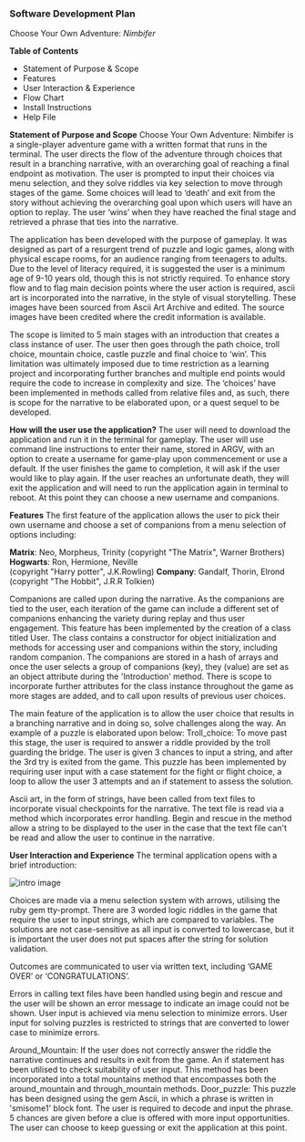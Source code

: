 ### Software Development Plan
Choose Your Own Adventure: *Nimbifer*

**Table of Contents**
- Statement of Purpose & Scope
- Features
- User Interaction & Experience 
- Flow Chart
- Install Instructions 
- Help File 

**Statement of Purpose and Scope** 
Choose Your Own Adventure: Nimbifer is a single-player adventure game with a written format that runs in the terminal. The user directs the flow of the adventure through choices that result in a branching narrative, with an overarching goal of reaching a final endpoint as motivation. The user is prompted to input their choices via menu selection, and they solve riddles via key selection to move through stages of the game. Some choices will lead to ‘death’ and exit from the story without achieving the overarching goal upon which users will have an option to replay. The user ‘wins’ when they have reached the final stage and retrieved a phrase that ties into the narrative. 

The application has been developed with the purpose of gameplay. It was designed as part of a resurgent trend of puzzle and logic games, along with physical escape rooms, for an audience ranging from teenagers to adults. Due to the level of literacy required, it is suggested the user is a minimum age of 9-10 years old, though this is not strictly required. To enhance story flow and to flag main decision points where the user action is required, ascii art is incorporated into the narrative, in the style of visual storytelling. These images have been sourced from Ascii Art Archive and edited. The source images have been credited where the credit information is available.  

The scope is limited to 5 main stages with an introduction that creates a class instance of user. The user then goes through the path choice, troll choice, mountain choice, castle puzzle and final choice to ‘win’. This limitation was ultimately imposed due to time restriction as a learning project and incorporating further branches and multiple end points would require the code to increase in complexity and size. The ‘choices’ have been implemented in methods called from relative files and, as such, there is scope for the narrative to be elaborated upon, or a quest sequel to be developed. 

**How will the user use the application?**
The user will need to download the application and run it in the terminal for gameplay. The user will use command line instructions to enter their name, stored in ARGV, with an option to create a username for game-play upon commencement or use a default. If the user finishes the game to completion, it will ask if the user would like to play again. If the user reaches an unfortunate death, they will exit the application and will need to run the application again in terminal to reboot. At this point they can choose a new username and companions. 

**Features** 
The first feature of the application allows the user to pick their own username and choose a set of companions from a menu selection of options including: 

**Matrix**: Neo, Morpheus, Trinity
(copyright "The Matrix", Warner Brothers)
**Hogwarts**: Ron, Hermione, Neville                  
(copyright "Harry potter", J.K.Rowling)
**Company**: Gandalf, Thorin, Elrond                  
(copyright "The Hobbit", J.R.R Tolkien)

Companions are called upon during the narrative. As the companions are tied to the user, each iteration of the game can include a different set of companions enhancing the variety during replay and thus user engagement. This feature has been implemented by the creation of a class titled User. The class contains a constructor for object initialization and methods for accessing user and companions within the story, including random companion. The companions are stored in a hash of arrays and once the user selects a group of companions (key), they (value) are set as an object attribute during the 'Introduction' method. There is scope to incorporate further attributes for the class instance throughout the game as more stages are added, and to call upon results of previous user choices. 

The main feature of the application is to allow the user choice that results in a branching narrative and in doing so, solve challenges along the way. An example of a puzzle is elaborated upon below:
Troll_choice: To move past this stage, the user is required to answer a riddle provided by the troll guarding the bridge. The user is given 3 chances to input a string, and after the 3rd try is exited from the game. This puzzle has been implemented by requiring user input with a case statement for the fight or flight choice, a loop to allow the user 3 attempts and an if statement to assess the solution.

Ascii art, in the form of strings, have been called from text files to incorporate visual checkpoints for the narrative. The text file is read via a method which incorporates error handling. Begin and rescue in the method allow a string to be displayed to the user in the case that the text file can't be read and allow the user to continue in the narrative.

**User Interaction and Experience**
The terminal application opens with a brief introduction: 

![intro image]()


Choices are made via a menu selection system with arrows, utilising the ruby gem tty-prompt. There are 3 worded logic riddles in the game that require the user to input strings, which are compared to variables. The solutions are not case-sensitive as all input is converted to lowercase, but it is important the user does not put spaces after the string for solution validation.

Outcomes are communicated to user via written text, including ‘GAME OVER’ or ‘CONGRATULATIONS’. 

Errors in calling text files have been handled using begin and rescue and the user will be shown an error message to indicate an image could not be shown. User input is achieved via menu selection to minimize errors. User input for solving puzzles is restricted to strings that are converted to lower case to minimize errors. 

Around_Mountain: If the user does not correctly answer the riddle the narrative continues and results in exit from the game. An if statement has been utilised to check suitability of user input. This method has been incorporated into a total mountains method that encompasses both the around_mountain and through_mountain methods. 
Door_puzzle: This puzzle has been designed using the gem Ascii, in which a phrase is written in 'smisome1' block font. The user is required to decode and input the phrase. 5 chances are given before a clue is offered with more input opportunities. The user can choose to keep guessing or exit the application at this point. 



